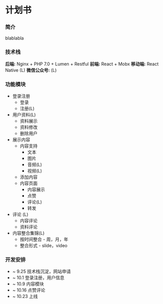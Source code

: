 # 计划书

### 简介
blablabla

### 技术栈
**后端:** Nginx + PHP 7.0 + Lumen + Restful
**前端:** React + Mobx
**移动端:** React Native (L)
**微信公众号:** (L)

### 功能模块
- 登录注册
    - 登录
    - 注册(L)
- 用户资料(L)
    - 资料展示
    - 资料修改
    - 删除用户
- 展示内容
    - 内容支持
        - 文本
        - 图片
        - 音频(L)
        - 视频(L)
    - 添加内容
    - 内容页面
        - 内容展示
        - 点赞
        - 评论(L)
        - 转发
- 评论 (L)
    - 内容评论
    - 资料评论
- 内容整合集锦(L)
    - 按时间整合 - 周，月，年
    - 整合形式 - slide，video

### 开发安排
- ~ 9.25 技术栈沉淀，网站申请
- ~ 10.1 登录注册，用户信息
- ~ 10.9 内容模块
- ~ 10.16 点赞评论
- ~ 10.23 上线
